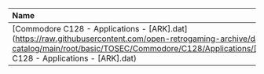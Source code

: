 |Name|Size|
|:---|---:|
|[Commodore C128 - Applications - [ARK].dat](https://raw.githubusercontent.com/open-retrogaming-archive/dat-catalog/main/root/basic/TOSEC/Commodore/C128/Applications/[ARK]/Commodore C128 - Applications - [ARK].dat)|1163|
